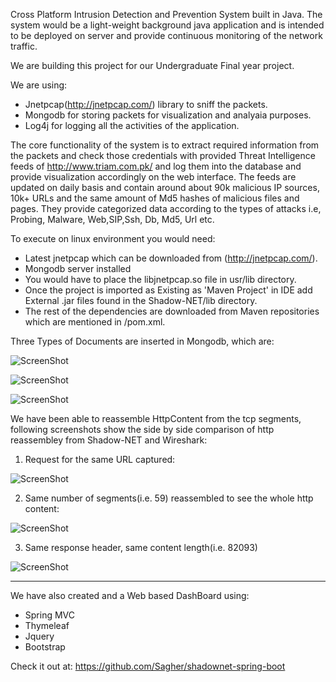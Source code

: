 Cross Platform Intrusion Detection and Prevention System built in Java. The system would be a light-weight background java application and is intended to be deployed on server and provide continuous monitoring of the network traffic. 

We are building this project for our Undergraduate Final year project. 

We are using:
   - Jnetpcap(http://jnetpcap.com/) library to sniff the packets. 
   - Mongodb for storing packets for visualization and analyaia purposes. 
   - Log4j for logging all the activities of the application.


The core functionality of the system is to extract required information from the packets and check those credentials with provided Threat Intelligence feeds of http://www.triam.com.pk/ and log them into the database and provide visualization accordingly on the web interface.
The feeds are updated on daily basis and contain around about 90k malicious IP sources, 10k+ URLs and the same amount of Md5 hashes of malicious files and pages. They provide categorized data according to the types of attacks i.e, Probing, Malware, Web,SIP,Ssh, Db, Md5, Url etc.


To execute on linux environment you would need:
- Latest jnetpcap which can be downloaded from (http://jnetpcap.com/). 
- Mongodb server installed
- You would have to place the libjnetpcap.so file in usr/lib directory. 
- Once the project is imported as Existing as 'Maven Project' in IDE add External .jar files found in the Shadow-NET/lib directory. 
- The rest of the dependencies are downloaded from Maven repositories which are mentioned in /pom.xml.


Three Types of Documents are inserted in Mongodb, which are:

![ScreenShot](https://cloud.githubusercontent.com/assets/20042101/19209636/26f54f2e-8d28-11e6-827a-b8d2e92a2114.jpg)

![ScreenShot](https://cloud.githubusercontent.com/assets/20042101/19209637/26f769d0-8d28-11e6-853a-59dfe25b252f.jpg)

![ScreenShot](https://cloud.githubusercontent.com/assets/20042101/19209638/26f90b32-8d28-11e6-9fbb-7b2fc8907c49.jpg)


We have been able to reassemble HttpContent from the tcp segments, following screenshots show the side by side comparison of http reassembley from Shadow-NET and Wireshark:

1. Request for the same URL captured:

![ScreenShot](https://cloud.githubusercontent.com/assets/20042101/19209641/2c28b378-8d28-11e6-9f22-1c87027cfedb.jpg)

2. Same number of segments(i.e. 59) reassembled to see the whole http content:

![ScreenShot](https://cloud.githubusercontent.com/assets/20042101/19209642/3148a462-8d28-11e6-86c1-039358cbb2e2.jpg)


3. Same response header, same content length(i.e. 82093)

![ScreenShot](https://cloud.githubusercontent.com/assets/20042101/19209643/36544f4c-8d28-11e6-8069-cdddcb6303ac.jpg)



------------------------
We have also created and a Web based DashBoard using:
- Spring MVC
- Thymeleaf
- Jquery
- Bootstrap

Check it out at: https://github.com/Sagher/shadownet-spring-boot

